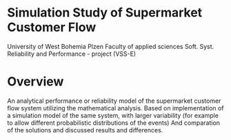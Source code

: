 # Simulation Study of Supermarket Customer Flow
University of West Bohemia Plzen
Faculty of applied sciences
Soft. Syst. Reliability and Performance - project (VSS-E)

# Overview
An analytical performance or reliability model of the supermarket customer flow system utilizing the mathematical analysis.
Based on implementation of a simulation model of the same system, with larger variability (for example to allow different probabilistic distributions of the events)
And comparation of the solutions and discussed results and differences. 

